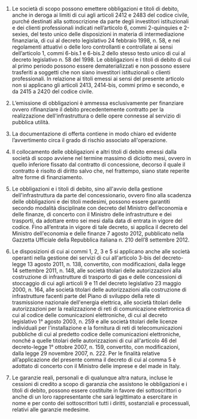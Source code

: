1. Le società di scopo possono emettere obbligazioni e titoli di debito, anche in deroga ai limiti di cui agli articoli 2412 e 2483 del codice civile, purché destinati alla sottoscrizione da parte degli investitori istituzionali e dei clienti professionali indicati nell’articolo 6, commi 2-quinquies e 2-sexies, del testo unico delle disposizioni in materia di intermediazione finanziaria, di cui al decreto legislativo 24 febbraio 1998, n. 58, e nei regolamenti attuativi o delle loro controllanti e controllate ai sensi dell’articolo 1, commi 6-bis.1 e 6-bis.2 dello stesso testo unico di cui al decreto legislativo n. 58 del 1998. Le obbligazioni e i titoli di debito di cui al primo periodo possono essere dematerializzati e non possono essere trasferiti a soggetti che non siano investitori istituzionali o clienti professionali. In relazione ai titoli emessi ai sensi del presente articolo non si applicano gli articoli 2413, 2414-bis, commi primo e secondo, e da 2415 a 2420 del codice civile.

2. L’emissione di obbligazioni è ammessa esclusivamente per finanziare ovvero rifinanziare il debito precedentemente contratto per la realizzazione dell'infrastruttura o delle opere connesse al servizio di pubblica utilità. 

3. La documentazione di offerta contiene in modo chiaro ed evidente l’avvertimento circa il grado di rischio associato all'operazione. 

4. Il collocamento delle obbligazioni e altri titoli di debito emessi dalla società di scopo avviene nel termine massimo di diciotto mesi, ovvero in quello inferiore fissato dal contratto di concessione, decorso il quale il contratto è risolto di diritto salvo che, nel frattempo, siano state reperite altre forme di finanziamento. 

5. Le obbligazioni e i titoli di debito, sino all'avvio della gestione dell'infrastruttura da parte del concessionario, ovvero fino alla scadenza delle obbligazioni e dei titoli medesimi, possono essere garantiti secondo modalità disciplinate con decreto del Ministro dell’economia e delle finanze, di concerto con il Ministro delle infrastrutture e dei trasporti, da adottare entro sei mesi dalla data di entrata in vigore del codice. Fino all’entrata in vigore di tale decreto, si applica il decreto del Ministro dell'economia e delle finanze 7 agosto 2012, pubblicato nella Gazzetta Ufficiale della Repubblica italiana n. 210 dell’8 settembre 2012. 

6. Le disposizioni di cui ai commi 1, 2, 3 e 5 si applicano anche alle società operanti nella gestione dei servizi di cui all'articolo 3-bis del decreto-legge 13 agosto 2011, n. 138, convertito, con modificazioni, dalla legge 14 settembre 2011, n. 148, alle società titolari delle autorizzazioni alla costruzione di infrastrutture di trasporto di gas e delle concessioni di stoccaggio di cui agli articoli 9 e 11 del decreto legislativo 23 maggio 2000, n. 164, alle società titolari delle autorizzazioni alla costruzione di infrastrutture facenti parte del Piano di sviluppo della rete di trasmissione nazionale dell'energia elettrica, alle società titolari delle autorizzazioni per la realizzazione di reti di comunicazione elettronica di cui al codice delle comunicazioni elettroniche, di cui al decreto legislativo 1° agosto 2003, n. 259 e alle società titolari delle licenze individuali per l'installazione e la fornitura di reti di telecomunicazioni pubbliche di cui al predetto codice delle comunicazioni elettroniche, nonché a quelle titolari delle autorizzazioni di cui all'articolo 46 del decreto-legge 1° ottobre 2007, n. 159, convertito, con modificazioni, dalla legge 29 novembre 2007, n. 222. Per le finalità relative all’applicazione del presente comma il decreto di cui al comma 5 è adottato di concerto con il Ministro delle imprese e del made in Italy.

7. Le garanzie reali, personali e di qualunque altra natura, incluse le cessioni di credito a scopo di garanzia che assistono le obbligazioni e i titoli di debito, possono essere costituite in favore dei sottoscrittori o anche di un loro rappresentante che sarà legittimato a esercitare in nome e per conto dei sottoscrittori tutti i diritti, sostanziali e processuali, relativi alle garanzie medesime.
